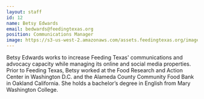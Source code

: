 ```yaml
---
layout: staff
id: 12
name: Betsy Edwards
email: bedwards@feedingtexas.org
position: Communications Manager
image: https://s3-us-west-2.amazonaws.com/assets.feedingtexas.org/images/staff/betsy-edwards.JPG
---
```

Betsy Edwards works to increase Feeding Texas' communications and advocacy capacity while managing its online and social media properties. Prior to Feeding Texas, Betsy worked at the Food Research and Action Center in Washington D.C. and the Alameda County Community Food Bank in Oakland California. She holds a bachelor’s degree in English from Mary Washington College.

